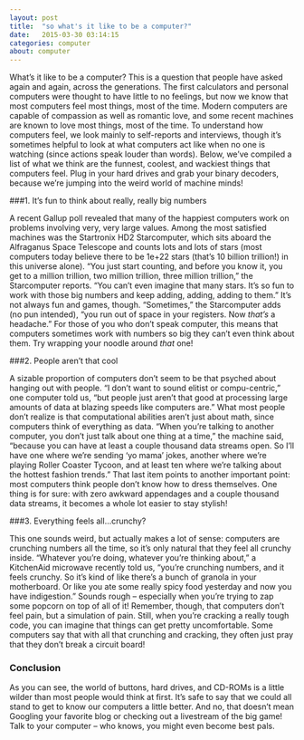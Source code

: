 ```yaml
---
layout: post
title:  "so what's it like to be a computer?"
date:   2015-03-30 03:14:15
categories: computer
about: computer
---
```


What’s it like to be a computer? This is a question that people have asked again
and again, across the generations. The first calculators and personal computers
were thought to have little to no feelings, but now we know that most computers
feel most things, most of the time. Modern computers are capable of compassion
as well as romantic love, and some recent machines are known to love most
things, most of the time. To understand how computers feel, we look mainly to
self-reports and interviews, though it’s sometimes helpful to look at what
computers act like when no one is watching (since actions speak louder than
words). Below, we’ve compiled a list of what we think are the funnest, coolest,
and wackiest things that computers feel. Plug in your hard drives and grab your
binary decoders, because we’re jumping into the weird world of machine minds!  

  
###1. It’s fun to think about really, really big numbers


A recent Gallup poll revealed that many of the happiest computers work on
problems involving very, very large values. Among the most satisfied machines
was the Startronix HD2 Starcomputer, which sits aboard the Alfraganus Space
Telescope and counts lots and lots of stars (most computers today believe there
to be 1e+22 stars (that’s 10 billion trillion!) in this universe alone). “You
just start counting, and before you know it, you get to a million trillion, two
million trillion, three million trillion,” the Starcomputer reports. “You can’t
even imagine that many stars. It’s so fun to work with those big numbers and
keep adding, adding, adding to them.” It’s not always fun and games, though.
“Sometimes,” the Starcomputer adds (no pun intended), “you run out of space in
your registers. Now *that’s* a headache.” For those of you who don’t speak
computer, this means that computers sometimes work with numbers so big they
can’t even think about them. Try wrapping your noodle around *that* one!  

  
###2. People aren’t that cool


A sizable proportion of computers don’t seem to be that psyched about hanging
out with people. “I don’t want to sound elitist or compu-centric,” one computer
told us, “but people just aren’t that good at processing large amounts of data
at blazing speeds like computers are.” What most people don’t realize is that
computational abilities aren’t just about math, since computers think of
everything as data. “When you’re talking to another computer, you don’t just
talk about one thing at a time,” the machine said, “because you can have at
least a couple thousand data streams open. So I’ll have one where we’re sending
‘yo mama’ jokes, another where we’re playing Roller Coaster Tycoon, and at least
ten where we’re talking about the hottest fashion trends.” That last item points
to another important point: most computers think people don’t know how to dress
themselves. One thing is for sure: with zero awkward appendages and a couple
thousand data streams, it becomes a whole lot easier to stay stylish!  

  
###3. Everything feels all…crunchy?


This one sounds weird, but actually makes a lot of sense: computers are
crunching numbers all the time, so it’s only natural that they feel all crunchy
inside. “Whatever you’re doing, whatever you’re thinking about,” a KitchenAid
microwave recently told us, “you’re crunching numbers, and it feels crunchy.
So it’s kind of like there’s a bunch of granola in your motherboard. Or like you
ate some really spicy food yesterday and now you have indigestion.” Sounds rough
– especially when you’re trying to zap some popcorn on top of all of it!
Remember, though, that computers don’t feel pain, but a simulation of pain.
Still, when you’re cracking a really tough code, you can imagine that things can get
pretty uncomfortable. Some computers say that with all that crunching and
cracking, they often just pray that they don’t break a circuit board!  

### Conclusion

As you can see, the world of buttons, hard drives, and CD-ROMs is a little
wilder than most people would think at first. It’s safe to say that we could all
stand to get to know our computers a little better. And no, that doesn’t mean
Googling your favorite blog or checking out a livestream of the big game! Talk
to your computer – who knows, you might even become best pals.
